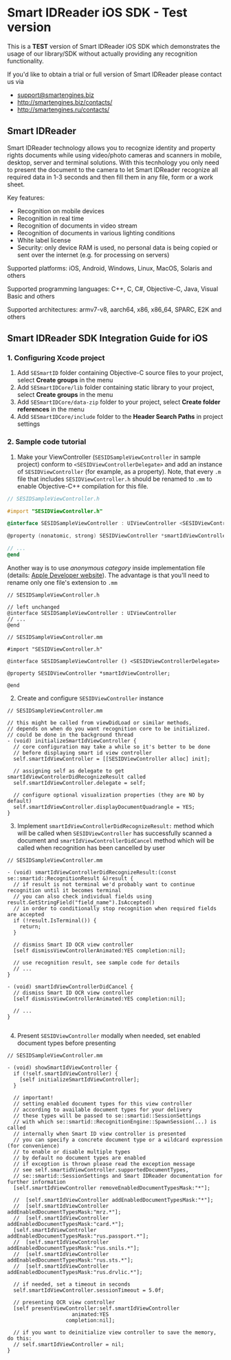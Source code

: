 # Smart IDReader iOS SDK - Test version

This is a **TEST** version of Smart IDReader iOS SDK which demonstrates the usage of our library/SDK without actually providing any recognition functionality.

If you'd like to obtain a trial or full version of Smart IDReader please contact us via
* support@smartengines.biz 
* http://smartengines.biz/contacts/
* http://smartengines.ru/contacts/

## Smart IDReader

Smart IDReader technology allows you to recognize identity and property rights documents while using video/photo cameras and scanners in mobile, desktop, server and terminal solutions. With this tecnhology you only need to present the document to the camera to let Smart IDReader recognize all required data in 1-3 seconds and then fill them in any file, form or a work sheet.

Key features:
* Recognition on mobile devices
* Recognition in real time
* Recognition of documents in video stream
* Recognition of documents in various lighting conditions
* White label license
* Security: only device RAM is used, no personal data is being copied or sent over the internet (e.g. for processing on servers)

Supported platforms: iOS, Android, Windows, Linux, MacOS, Solaris and others

Supported programming languages: C++, C, C#, Objective-C, Java, Visual Basic and others

Supported architectures: armv7-v8, aarch64, x86, x86_64, SPARC, E2K and others

## Smart IDReader SDK Integration Guide for iOS

### 1. Configuring Xcode project

1. Add `SESmartID` folder containing Objective-C source files to your project, select **Create groups** in the menu
2. Add `SESmartIDCore/lib` folder containing static library to your project, select **Create groups** in the menu
3. Add `SESmartIDCore/data-zip` folder to your project, select **Create folder references** in the menu
4. Add `SESmartIDCore/include` folder to the **Header Search Paths** in project settings

### 2. Sample code tutorial

1. Make your ViewController (```SESIDSampleViewController``` in sample project) conform to ```<SESIDViewControllerDelegate>``` and add an instance of ```SESIDViewController``` (for example, as a property). Note, that every `.m` file that includes `SESIDViewController.h` should be renamed to `.mm` to enable Objective-C++ compilation for this file. 

  ```objectivec
  // SESIDSampleViewController.h
  
  #import "SESIDViewController.h"
  
  @interface SESIDSampleViewController : UIViewController <SESIDViewControllerDelegate>
  
  @property (nonatomic, strong) SESIDViewController *smartIdViewController;
  
  // ...
  @end
  ```
  
  Another way is to use *anonymous category* inside implementation file
  (details: [Apple Developer website](https://developer.apple.com/library/ios/documentation/Cocoa/Conceptual/ProgrammingWithObjectiveC/CustomizingExistingClasses/CustomizingExistingClasses.html#//apple_ref/doc/uid/TP40011210-CH6-SW3)). The advantage is that you'll need to rename only one file's extension to `.mm`

  ```objectivec++
  // SESIDSampleViewController.h
  
  // left unchanged
  @interface SESIDSampleViewController : UIViewController 
  // ...
  @end
  
  // SESIDSampleViewController.mm
  
  #import "SESIDViewController.h"
  
  @interface SESIDSampleViewController () <SESIDViewControllerDelegate>
  
  @property SESIDViewController *smartIdViewController;
  
  @end
  ```

2. Create and configure ```SESIDViewController``` instance

  ```objectivec++
  // SESIDSampleViewController.mm
  
  // this might be called from viewDidLoad or similar methods, 
  // depends on when do you want recognition core to be initialized.
  // could be done in the background thread
  - (void) initializeSmartIdViewController {
    // core configuration may take a while so it's better to be done
    // before displaying smart id view controller
    self.smartIdViewController = [[SESIDViewController alloc] init];
    
    // assigning self as delegate to get smartIdViewControlerDidRecognizeResult called
    self.smartIdViewController.delegate = self;
    
    // configure optional visualization properties (they are NO by default)
    self.smartIdViewController.displayDocumentQuadrangle = YES;
  }
  ```
    
3. Implement  ```smartIdViewControllerDidRecognizeResult:``` method which will be called when ```SESIDViewController``` has successfully scanned a document and ```smartIdViewControllerDidCancel``` method which will be called when recognition has been cancelled by user

  ```objectivec++
  // SESIDSampleViewController.mm
  
  - (void) smartIdViewControllerDidRecognizeResult:(const se::smartid::RecognitionResult &)result {
    // if result is not terminal we'd probably want to continue recognition until it becomes terminal
    // you can also check individual fields using result.GetStringField("field_name").IsAccepted()
    // in order to conditionally stop recognition when required fields are accepted
    if (!result.IsTerminal()) {
      return;
    }
    
    // dismiss Smart ID OCR view controller
    [self dismissViewControllerAnimated:YES completion:nil];
    
    // use recognition result, see sample code for details
    // ...
  }

  - (void) smartIdViewControllerDidCancel {
    // dismiss Smart ID OCR view controller
    [self dismissViewControllerAnimated:YES completion:nil];
    
    // ...
  }


  ```
   
4. Present ```SESIDViewController``` modally when needed, set enabled document types before presenting

  ```objectivec++
  // SESIDSampleViewController.mm

  - (void) showSmartIdViewController {
    if (!self.smartIdViewController) {
      [self initializeSmartIdViewController];
    }
  
    // important!
    // setting enabled document types for this view controller
    // according to available document types for your delivery
    // these types will be passed to se::smartid::SessionSettings
    // with which se::smartid::RecognitionEngine::SpawnSession(...) is called
    // internally when Smart ID view controller is presented
    // you can specify a concrete document type or a wildcard expression (for convenience)
    // to enable or disable multiple types
    // by default no document types are enabled
    // if exception is thrown please read the exception message
    // see self.smartidViewController.supportedDocumentTypes,
    // se::smartid::SessionSettings and Smart IDReader documentation for further information
    [self.smartIdViewController removeEnabledDocumentTypesMask:"*"];

    //  [self.smartIdViewController addEnabledDocumentTypesMask:"*"];
    //  [self.smartIdViewController addEnabledDocumentTypesMask:"mrz.*"];
    //  [self.smartIdViewController addEnabledDocumentTypesMask:"card.*"];
    [self.smartIdViewController addEnabledDocumentTypesMask:"rus.passport.*"];
    //  [self.smartIdViewController addEnabledDocumentTypesMask:"rus.snils.*"];
    //  [self.smartIdViewController addEnabledDocumentTypesMask:"rus.sts.*"];
    //  [self.smartIdViewController addEnabledDocumentTypesMask:"rus.drvlic.*"];
    
    // if needed, set a timeout in seconds
    self.smartIdViewController.sessionTimeout = 5.0f;
    
    // presenting OCR view controller
    [self presentViewController:self.smartIdViewController
                       animated:YES
                     completion:nil];
    
    // if you want to deinitialize view controller to save the memory, do this:
    // self.smartIdViewController = nil;
  }
  ```
